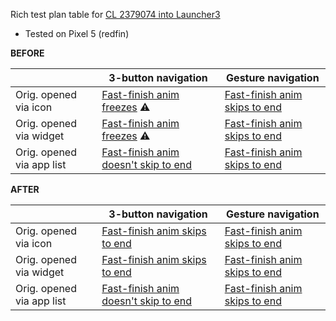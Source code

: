 Rich test plan table for [CL 2379074 into Launcher3](https://android-review.googlesource.com/c/platform/packages/apps/Launcher3/+/2379074)

- Tested on Pixel 5 (redfin)

**BEFORE**

|                           | 3-button navigation                                                                                                         | Gesture navigation                                                                                                  |
|---------------------------|-----------------------------------------------------------------------------------------------------------------------------|---------------------------------------------------------------------------------------------------------------------|
| Orig. opened via icon     | [Fast-finish anim freezes](https://drive.google.com/file/d/1dIvydK-Y2btly80LhLm5fD4D5FqzX_1j/view?usp=sharing) ⚠️          | [Fast-finish anim skips to end](https://drive.google.com/file/d/1u1h6_8HW_BecqFnpxXmz3175_2HNX_C-/view?usp=sharing) |
| Orig. opened via widget   | [Fast-finish anim freezes](https://drive.google.com/file/d/1hSji1pcS863krlShyyePtwwQJLS-DkTj/view?usp=sharing) ⚠️          | [Fast-finish anim skips to end](https://drive.google.com/file/d/1DiN4DxlHR3DcOsrOwNHiRoYFXMQA8p-L/view?usp=sharing) |
| Orig. opened via app list | [Fast-finish anim doesn't skip to end](https://drive.google.com/file/d/1n6WSNdd76thF7hJEKq-xJ5SddwkDSYeG/view?usp=sharing)  | [Fast-finish anim skips to end](https://drive.google.com/file/d/1FUZCZ-o97jICT5KVfxyQStKBP7SDBo-E/view?usp=sharing) |

**AFTER**

|                           | 3-button navigation                       | Gesture navigation            |
|---------------------------|-------------------------------------------|-------------------------------|
| Orig. opened via icon     | [Fast-finish anim skips to end](https://drive.google.com/file/d/1HA2nbYcSlulaVEivnvWwKdSqbl5IMK_X/view?usp=sharing)         | [Fast-finish anim skips to end](https://drive.google.com/file/d/1E3pX-N0rWqqyhmmPAlaEqVsi4Xw8gm6_/view?usp=sharing) |
| Orig. opened via widget   | [Fast-finish anim skips to end](https://drive.google.com/file/d/11yVrN0DTHavzw_5DlCnAfHhWpMPmi7nT/view?usp=sharing)         | [Fast-finish anim skips to end](https://drive.google.com/file/d/1mv_YbRC0dLufaWXrib3k42jMeuCdbkdc/view?usp=sharing) |
| Orig. opened via app list | [Fast-finish anim doesn't skip to end](https://drive.google.com/file/d/15lzuxXJPGh5un5ID3QjtGAjsvLZdm4_W/view?usp=sharing)  | [Fast-finish anim skips to end](https://drive.google.com/file/d/1yPTTr2kEjzQE6ibhvnXjfIUa6Ziz37It/view?usp=sharing) |
